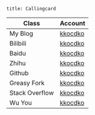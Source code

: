 ```
title: Callingcard
```

|Class|Account|
|-|-|
|My Blog|[kkocdko](https://kkocdko.github.io)|
|Bilibili|[kkocdko](https://space.bilibili.com/22587059)|
|Baidu|[kkocdko](https://baidu.com/p/kkocdko)|
|Zhihu|[kkocdko](https://zhihu.com/people/kkocdko)|
|Github|[kkocdko](https://github.com/kkocdko)|
|Greasy Fork|[kkocdko](https://greasyfork.org/users/197529)|
|Stack Overflow|[kkocdko](https://stackoverflow.com/users/11338291)|
|Wu You|[kkocdko](http://wuyou.net?730300)|
